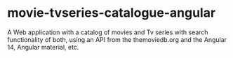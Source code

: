 # movie-tvseries-catalogue-angular
A Web application with a catalog of movies and Tv series with search functionality of both, using an API from the themoviedb.org and the Angular 14, Angular material, etc.
